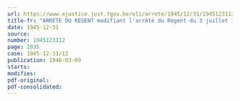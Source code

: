 ```yaml
---
url: https://www.ejustice.just.fgov.be/eli/arrete/1945/12/31/1945123112/justel
title-fr: "ARRETE DU REGENT modifiant l'arrêté du Régent du 3 juillet 1945 portant statut des inspecteurs attachés à la direction générale des relations entre chefs d'entreprise et travailleurs"
date: 1945-12-31
source:
number: 1945123112
page: 2035
case: 1945-12-31/12
publication: 1946-03-09
starts:
modifies:
pdf-original:
pdf-consolidated:
---
```


